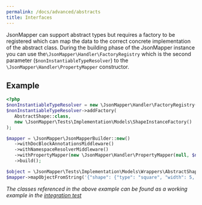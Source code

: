 ```yaml
---
permalink: /docs/advanced/abstracts
title: Interfaces  
---
```


JsonMapper can support abstract types but requires a factory to be registered which can map the data to 
the correct concrete implementation of the abstract class. During the building phase of the JsonMapper 
instance you can use the`\JsonMapper\Handler\FactoryRegistry` which is the second parameter 
(`$nonInstantiableTypeResolver`) to the `\JsonMapper\Handler\PropertyMapper` constructor.

## Example
 ```php
<?php
$nonInstantiableTypeResolver = new \JsonMapper\Handler\FactoryRegistry();
$nonInstantiableTypeResolver->addFactory(
    AbstractShape::class,
    new \JsonMapper\Tests\Implementation\Models\ShapeInstanceFactory()
);

$mapper = \JsonMapper\JsonMapperBuilder::new()
    ->withDocBlockAnnotationsMiddleware()
    ->withNamespaceResolverMiddleware()
    ->withPropertyMapper(new \JsonMapper\Handler\PropertyMapper(null, $nonInstantiableTypeResolver))
    ->build();

$object = \JsonMapper\Tests\Implementation\Models\Wrappers\AbstractShapeWrapper();
$mapper->mapObjectFromString('{"shape": {"type": "square", "width": 5, "length": 6}}', $object);
 ``` 
_The classes referenced in the above example can be found as a working example in the [integration test](https://github.com/JsonMapper/JsonMapper/blob/develop/tests/Integration/FeatureSupportsMappingToInterfaceAndAbstractClassTest.php#L27-L42)_